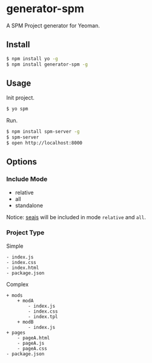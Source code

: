 # generator-spm

A SPM Project generator for Yeoman.

## Install

```bash
$ npm install yo -g
$ npm install generator-spm -g
```

## Usage

Init project.

```bash
$ yo spm
```

Run.

```bash
$ npm install spm-server -g
$ spm-server
$ open http://localhost:8000
```

## Options

### Include Mode

* relative
* all
* standalone

Notice: [seajs](http://seajs.org/) will be included in mode `relative` and `all`.

### Project Type

Simple

```
- index.js
- index.css
- index.html
- package.json
```

Complex

```
+ mods
    + modA
        - index.js
        - index.css
        - index.tpl
    + modB
        - index.js
+ pages
    - pageA.html
    - pageA.js
    - pageA.css
- package.json
```
